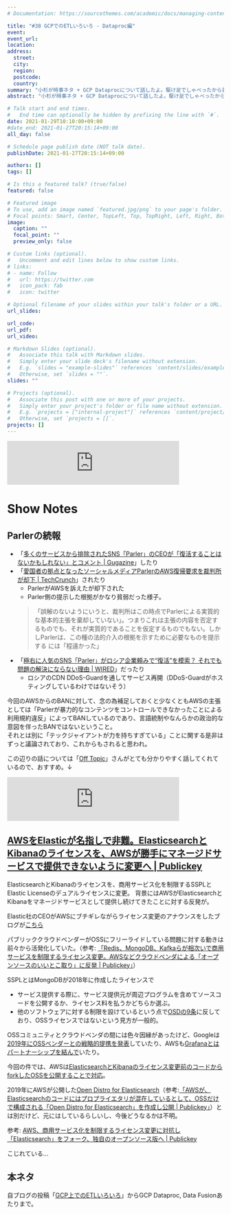 ```yaml
---
# Documentation: https://sourcethemes.com/academic/docs/managing-content/

title: "#38 GCPでのETLいろいろ - Dataproc編"
event:
event_url:
location:
address:
  street:
  city:
  region:
  postcode:
  country:
summary: "小杉が時事ネタ + GCP Dataprocについて話したよ。駆け足でしゃべったから若干聞き苦しいかもごめんですよ。加藤は寝不足で声が暗いよ。"
abstract: "小杉が時事ネタ + GCP Dataprocについて話したよ。駆け足でしゃべったから若干聞き苦しいかもごめんですよ。加藤は寝不足で声が暗いよ。"

# Talk start and end times.
#   End time can optionally be hidden by prefixing the line with `#`.
date: 2021-01-29T10:10:00+09:00
#date_end: 2021-01-27T20:15:14+09:00
all_day: false

# Schedule page publish date (NOT talk date).
publishDate: 2021-01-27T20:15:14+09:00

authors: []
tags: []

# Is this a featured talk? (true/false)
featured: false

# Featured image
# To use, add an image named `featured.jpg/png` to your page's folder. 
# Focal points: Smart, Center, TopLeft, Top, TopRight, Left, Right, BottomLeft, Bottom, BottomRight.
image:
  caption: ""
  focal_point: ""
  preview_only: false

# Custom links (optional).
#   Uncomment and edit lines below to show custom links.
# links:
# - name: Follow
#   url: https://twitter.com
#   icon_pack: fab
#   icon: twitter

# Optional filename of your slides within your talk's folder or a URL.
url_slides:

url_code:
url_pdf:
url_video:

# Markdown Slides (optional).
#   Associate this talk with Markdown slides.
#   Simply enter your slide deck's filename without extension.
#   E.g. `slides = "example-slides"` references `content/slides/example-slides.md`.
#   Otherwise, set `slides = ""`.
slides: ""

# Projects (optional).
#   Associate this post with one or more of your projects.
#   Simply enter your project's folder or file name without extension.
#   E.g. `projects = ["internal-project"]` references `content/project/deep-learning/index.md`.
#   Otherwise, set `projects = []`.
projects: []
---
```


<iframe src="https://anchor.fm/mukiudo/embed/episodes/GCPETL---Dataproc-epkdkv" height="102px" width="400px" frameborder="0" scrolling="no"></iframe>

# Show Notes

## Parlerの続報

* 「[多くのサービスから排除されたSNS「Parler」のCEOが「復活することはないかもしれない」とコメント | Gugazine](https://gigazine.net/news/20210114-parler-ceo-says-may-not-return/)」したり
* 「[愛国者の拠点となったソーシャルメディアParlerのAWS復帰要求を裁判所が却下 | TechCrunch](https://jp.techcrunch.com/2021/01/22/2021-01-21-judge-denies-parlers-bid-to-make-amazon-restore-service/)」されたり
  - ParlerがAWSを訴えたが却下された
  - Parler側の提示した根拠がかなり貧弱だった様子。
  > 「誤解のないようにいうと、裁判所はこの時点でParlerによる実質的な基本的主張を棄却していない」。つまりこれは主張の内容を否定するものでも、それが実質的であることを仮定するものでもない。しかしParlerは、この種の法的介入の根拠を示すために必要なものを提示する には「程遠かった」
* 「[極右に人気のSNS「Parler」がロシア企業頼みで“復活”を模索？ それでも問題の解決にならない理由 | WIRED](https://wired.jp/2021/01/25/parler-russia-privacy/)」だったり
  - ロシアのCDN DDoS-Guardを通してサービス再開（DDoS-Guardがホスティングしているわけではないそう）

今回のAWSからのBANに対して、念の為補足しておくと少なくともAWSの主張としては「Parlerが暴力的なコンテンツをコントロールできなかったことによる利用規約違反」によってBANしているのであり、言語統制やなんらかの政治的な意図を伴ったBANではないということ。  
それとは別に「テックジャイアントが力を持ちすぎている」ことに関する是非はずっと議論されており、これからもされると思われ。

この辺りの話については「[Off Topic](https://anchor.fm/mikirepo/episodes/50-SNS-ep46i2)」さんがとても分かりやすく話してくれているので、おすすめ。↓

<iframe src="https://anchor.fm/mikirepo/embed/episodes/50-SNS-ep46i2/a-a4clnha" height="102px" width="400px" frameborder="0" scrolling="no"></iframe>


## [AWSをElasticが名指しで非難。ElasticsearchとKibanaのライセンスを、AWSが勝手にマネージドサービスで提供できないように変更へ | Publickey](https://www.publickey1.jp/blog/21/awselasticelasticsearchkibanaaws.html)

ElasticsearchとKibanaのライセンスを、商用サービス化を制限するSSPLとElastic Licenseのデュアルライセンスに変更。
背景にはAWSがElasticsearchとKibanaをマネージドサービスとして提供し続けてきたことに対する反発が。

Elastic社のCEOがAWSにブチギレながらライセンス変更のアナウンスをしたブログが[こちら](https://www.elastic.co/jp/blog/why-license-change-AWS)

パブリッククラウドベンダーがOSSにフリーライドしている問題に対する動きは前々から活発化していた。（参考: [「Redis、MongoDB、Kafkaらが相次いで商用サービスを制限するライセンス変更。AWSなどクラウドベンダによる「オープンソースのいいとこ取り」に反発 | Publickey」](https://www.publickey1.jp/blog/19/redismongodbkafkaaws.html)）

SSPLとはMongoDBが2018年に作成したライセンスで
* サービス提供する際に、サービス提供元が周辺プログラムを含めてソースコードを公開するか、ライセンス料を払うかどちらか選ぶ。
* 他のソフトウェアに対する制限を設けているという点で[OSDの9条](https://opensource.org/docs/osd#not-restrict-other-software)に反しており、OSSライセンスではないという見方が一般的。

OSSコミュニティとクラウドベンダの間には色々因縁があったけど、Googleは[2019年にOSSベンダーとの戦略的提携を発表](https://www.itmedia.co.jp/news/articles/1904/10/news090.html)していたり、AWSも[Grafanaとはパートナーシップを結んで](https://grafana.com/blog/2020/12/15/announcing-amazon-managed-service-for-grafana/)いたり。

今回の件では、AWSは[ElasticsearchとKibanaのライセンス変更前のコードからforkしたOSSを公開することで対応](https://aws.amazon.com/jp/blogs/news/aws-policy-for-elasticsearch-licence-change/)。

2019年にAWSが公開した[Open Distro for Elasticsearch](https://opendistro.github.io/for-elasticsearch/)（参考:[「AWSが、Elasticsearchのコードにはプロプライエタリが混在しているとして、OSSだけで構成される「Open Distro for Elasticsearch」を作成し公開 | Publickey」](https://www.publickey1.jp/blog/19/awselasticsearchossopen_distro_for_elasticsearch.html)）とは別だけど、元にはしているらしいし、今後どうなるかは不明。

参考: [AWS、商用サービス化を制限するライセンス変更に対抗し「Elasticsearch」をフォーク、独自のオープンソース版へ | Publickey](https://www.publickey1.jp/blog/21/awselasticsearch.html)

こじれている...


## 本ネタ

自ブログの投稿「[GCP上でのETLいろいろ](https://mukiudo.dev/post/gcp/0002-etl-on-gcp/)」からGCP Dataproc, Data Fusionあたりまで。

